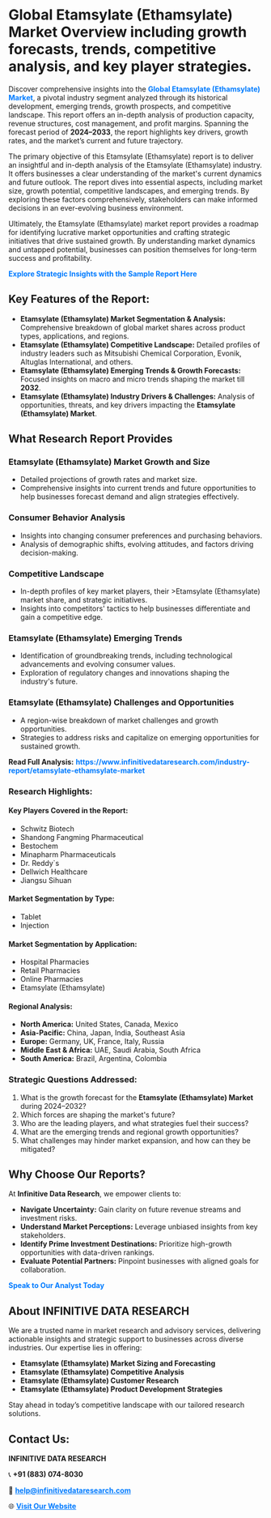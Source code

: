 <h1>Global Etamsylate (Ethamsylate) Market Overview including growth forecasts, trends, competitive analysis, and key player strategies.</h1>
<p>
Discover comprehensive insights into the 
<a href="https://www.infinitivedataresearch.com/industry-report/etamsylate-ethamsylate-market" rel="dofollow" style="color: #007BFF; text-decoration: none;"><strong>Global Etamsylate (Ethamsylate) Market</strong></a>, a pivotal industry segment analyzed through its historical development, emerging trends, growth prospects, and competitive landscape. This report offers an in-depth analysis of production capacity, revenue structures, cost management, and profit margins. Spanning the forecast period of <strong>2024–2033</strong>, the report highlights key drivers, growth rates, and the market’s current and future trajectory.
</p>
<p>
The primary objective of this Etamsylate (Ethamsylate) report is to deliver an insightful and in-depth analysis of the Etamsylate (Ethamsylate) industry. It offers businesses a clear understanding of the market's current dynamics and future outlook. The report dives into essential aspects, including market size, growth potential, competitive landscapes, and emerging trends. By exploring these factors comprehensively, stakeholders can make informed decisions in an ever-evolving business environment.
</p>
<p>
Ultimately, the Etamsylate (Ethamsylate) market report provides a roadmap for identifying lucrative market opportunities and crafting strategic initiatives that drive sustained growth. By understanding market dynamics and untapped potential, businesses can position themselves for long-term success and profitability.
</p>
<p>
<a href="https://www.infinitivedataresearch.com/request-sample/reportId=102314" style="color: #007BFF; text-decoration: none;"><strong>Explore Strategic Insights with the Sample Report Here</strong></a>
</p>

<h2>Key Features of the Report:</h2>
<ul>
<li><strong>Etamsylate (Ethamsylate) Market Segmentation & Analysis:</strong> Comprehensive breakdown of global market shares across product types, applications, and regions.</li>
<li><strong>Etamsylate (Ethamsylate) Competitive Landscape:</strong> Detailed profiles of industry leaders such as Mitsubishi Chemical Corporation, Evonik, Altuglas International, and others.</li>
<li><strong>Etamsylate (Ethamsylate) Emerging Trends & Growth Forecasts:</strong> Focused insights on macro and micro trends shaping the market till <strong>2032</strong>.</li>
<li><strong>Etamsylate (Ethamsylate) Industry Drivers & Challenges:</strong> Analysis of opportunities, threats, and key drivers impacting the <strong>Etamsylate (Ethamsylate) Market</strong>.</li>
</ul>

<h2>What Research Report Provides</h2>
<h3>Etamsylate (Ethamsylate) Market Growth and Size</h3>
<ul>
<li>Detailed projections of growth rates and market size.</li>
<li>Comprehensive insights into current trends and future opportunities to help businesses forecast demand and align strategies effectively.</li>
</ul>

<h3>Consumer Behavior Analysis</h3>
<ul>
<li>Insights into changing consumer preferences and purchasing behaviors.</li>
<li>Analysis of demographic shifts, evolving attitudes, and factors driving decision-making.</li>
</ul>

<h3>Competitive Landscape</h3>
<ul>
<li>In-depth profiles of key market players, their >Etamsylate (Ethamsylate) market share, and strategic initiatives.</li>
<li>Insights into competitors' tactics to help businesses differentiate and gain a competitive edge.</li>
</ul>

<h3>Etamsylate (Ethamsylate) Emerging Trends</h3>
<ul>
<li>Identification of groundbreaking trends, including technological advancements and evolving consumer values.</li>
<li>Exploration of regulatory changes and innovations shaping the industry's future.</li>
</ul>

<h3>Etamsylate (Ethamsylate) Challenges and Opportunities</h3>
<ul>
<li>A region-wise breakdown of market challenges and growth opportunities.</li>
<li>Strategies to address risks and capitalize on emerging opportunities for sustained growth.</li>
</ul>
<p><strong>Read Full Analysis:</strong> <a href="https://www.infinitivedataresearch.com/industry-report/etamsylate-ethamsylate-market" rel="dofollow" style="color: #007BFF; text-decoration: none;"><strong>https://www.infinitivedataresearch.com/industry-report/etamsylate-ethamsylate-market</strong></a></p>
<h3>Research Highlights:</h3>
<h4>Key Players Covered in the Report:</h4>
<ul><li>Schwitz Biotech</li><li>Shandong Fangming Pharmaceutical</li><li>Bestochem</li><li>Minapharm Pharmaceuticals</li><li>Dr. Reddy`s</li><li>Dellwich Healthcare</li><li>Jiangsu Sihuan</li></ul>
<h4>Market Segmentation by Type:</h4>
<ul><li>Tablet</li><li>Injection</li></ul>
<h4>Market Segmentation by Application:</h4>
<ul><li>Hospital Pharmacies</li><li>Retail Pharmacies</li><li>Online Pharmacies</li><li>Etamsylate (Ethamsylate)</li></ul>

<h4>Regional Analysis:</h4>
<ul>
<li><strong>North America:</strong> United States, Canada, Mexico</li>
<li><strong>Asia-Pacific:</strong> China, Japan, India, Southeast Asia</li>
<li><strong>Europe:</strong> Germany, UK, France, Italy, Russia</li>
<li><strong>Middle East & Africa:</strong> UAE, Saudi Arabia, South Africa</li>
<li><strong>South America:</strong> Brazil, Argentina, Colombia</li>
</ul>

<h3>Strategic Questions Addressed:</h3>
<ol>
<li>What is the growth forecast for the <strong>Etamsylate (Ethamsylate) Market</strong> during 2024–2032?</li>
<li>Which forces are shaping the market's future?</li>
<li>Who are the leading players, and what strategies fuel their success?</li>
<li>What are the emerging trends and regional growth opportunities?</li>
<li>What challenges may hinder market expansion, and how can they be mitigated?</li>
</ol>

<h2>Why Choose Our Reports?</h2>
<p>At <strong>Infinitive Data Research</strong>, we empower clients to:</p>
<ul>
<li><strong>Navigate Uncertainty:</strong> Gain clarity on future revenue streams and investment risks.</li>
<li><strong>Understand Market Perceptions:</strong> Leverage unbiased insights from key stakeholders.</li>
<li><strong>Identify Prime Investment Destinations:</strong> Prioritize high-growth opportunities with data-driven rankings.</li>
<li><strong>Evaluate Potential Partners:</strong> Pinpoint businesses with aligned goals for collaboration.</li>
</ul>
<p><a href="https://www.infinitivedataresearch.com/industry-report/etamsylate-ethamsylate-market" rel="dofollow" style="color: #007BFF; text-decoration: none;"><strong>Speak to Our Analyst Today</strong></a></p>

<h2>About INFINITIVE DATA RESEARCH</h2>
<p>We are a trusted name in market research and advisory services, delivering actionable insights and strategic support to businesses across diverse industries. Our expertise lies in offering:</p>
<ul>
<li><strong>Etamsylate (Ethamsylate) Market Sizing and Forecasting</strong></li>
<li><strong>Etamsylate (Ethamsylate) Competitive Analysis</strong></li>
<li><strong>Etamsylate (Ethamsylate) Customer Research</strong></li>
<li><strong>Etamsylate (Ethamsylate) Product Development Strategies</strong></li>
</ul>
<p>Stay ahead in today’s competitive landscape with our tailored research solutions.</p>

<h2>Contact Us:</h2>
<p><strong>INFINITIVE DATA RESEARCH</strong></p>
<p>📞 <strong>+91 (883) 074-8030</strong></p>
<p>📧 <strong><a href="mailto:help@infinitivedataresearch.com" style="color: #007BFF;">help@infinitivedataresearch.com</a></strong></p>
<p>🌐 <strong><a href="https://www.infinitivedataresearch.com" rel="dofollow" style="color: #007BFF;">Visit Our Website</a></strong></p>